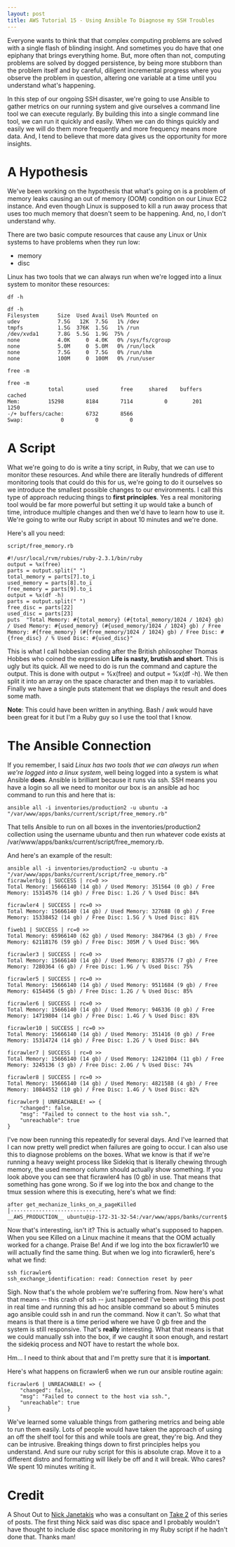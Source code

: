 ```yaml
---
layout: post
title: AWS Tutorial 15 - Using Ansible To Diagnose my SSH Troubles
---
```

Everyone wants to think that that complex computing problems are solved with a single flash of blinding insight.  And sometimes you do have that one epiphany that brings everything home.  But, more often than not, computing problems are solved by dogged persistence, by being more stubborn than the problem itself and by careful, diligent incremental progress where you observe the problem in question, altering one variable at a time until you understand what's happening.  

In this step of our ongoing SSH disaster, we're going to use Ansible to gather metrics on our running system and give ourselves a command line tool we can execute regularly.  By building this into a single command line tool, we can run it quickly and easily.  When we can do things quickly and easily we will do them more frequently and more frequency means more data.  And, I tend to believe that more data gives us the opportunity for more insights.  

# A Hypothesis

We've been working on the hypothesis that what's going on is a problem of memory leaks causing an out of memory (OOM) condition on our Linux EC2 instance.  And even though Linux is supposed to kill a run away process that uses too much memory that doesn't seem to be happening.  And, no, I don't understand why.  

There are two basic compute resources that cause any Linux or Unix systems to have problems when they run low:

* memory
* disc

Linux has two tools that we can always run when we're logged into a linux system to monitor these resources:

    df -h
    
    df -h
    Filesystem      Size  Used Avail Use% Mounted on
    udev            7.5G   12K  7.5G   1% /dev
    tmpfs           1.5G  376K  1.5G   1% /run
    /dev/xvda1      7.8G  5.5G  1.9G  75% /
    none            4.0K     0  4.0K   0% /sys/fs/cgroup
    none            5.0M     0  5.0M   0% /run/lock
    none            7.5G     0  7.5G   0% /run/shm
    none            100M     0  100M   0% /run/user
    
    free -m
    
    free -m
                 total       used       free     shared    buffers     cached
    Mem:         15298       8184       7114          0        201       1250
    -/+ buffers/cache:       6732       8566
    Swap:            0          0          0
    
# A Script

What we're going to do is write a tiny script, in Ruby, that we can use to monitor these resources.  And while there are literally hundreds of different monitoring tools that could do this for us, we're going to do it ourselves so we introduce the smallest possible changes to our environments.  I call this type of approach reducing things to **first principles**.  Yes a real monitoring tool would be far more powerful but setting it up would take a bunch of time, introduce multiple changes and then we'd have to learn how to use it.  We're going to write our Ruby script in about 10 minutes and we're done.  

Here's all you need:

    script/free_memory.rb
    
    #!/usr/local/rvm/rubies/ruby-2.3.1/bin/ruby
    output = %x(free)
    parts = output.split(" ")
    total_memory = parts[7].to_i
    used_memory = parts[8].to_i
    free_memory = parts[9].to_i
    output = %x(df -h)
    parts = output.split(" ")
    free_disc = parts[22]
    used_disc = parts[23]
    puts  "Total Memory: #{total_memory} (#{total_memory/1024 / 1024} gb) / Used Memory: #{used_memory} (#{used_memory/1024 / 1024} gb) / Free Memory: #{free_memory} (#{free_memory/1024 / 1024} gb) / Free Disc: #{free_disc} / % Used Disc: #{used_disc}"

This is what I call hobbesian coding after the British philosopher Thomas Hobbes who coined the expression **Life is nasty, brutish and short**.  This is ugly but its quick.  All we need to do is run the command and capture the output.  This is done with output = %x(free) and output = %x(df -h).  We then split it into an array on the space character and then map it to variables.  Finally we have a single puts statement that we displays the result and does some math.

**Note**: This could have been written in anything.  Bash / awk would have been great for it but I'm a Ruby guy so I use the tool that I know.

# The Ansible Connection

If you remember, I said *Linux has two tools that we can always run when we're logged into a linux system*, well being logged into a system is what Ansible **does**.  Ansible is brilliant because it runs via ssh.   SSH means you have a login so  all we need to monitor our box is an ansible ad hoc command to run this and here that is:

    ansible all -i inventories/production2 -u ubuntu -a "/var/www/apps/banks/current/script/free_memory.rb"

That tells Ansible to run on all boxes in the inventories/production2 collection using the username ubuntu and then run whatever code exists at /var/www/apps/banks/current/script/free_memory.rb.  

And here's an example of the result:

    ansible all -i inventories/production2 -u ubuntu -a "/var/www/apps/banks/current/script/free_memory.rb"
    ficrawlerbig | SUCCESS | rc=0 >>
    Total Memory: 15666140 (14 gb) / Used Memory: 351564 (0 gb) / Free Memory: 15314576 (14 gb) / Free Disc: 1.2G / % Used Disc: 84%

    ficrawler4 | SUCCESS | rc=0 >>
    Total Memory: 15666140 (14 gb) / Used Memory: 327688 (0 gb) / Free Memory: 15338452 (14 gb) / Free Disc: 1.5G / % Used Disc: 81%

    fiweb1 | SUCCESS | rc=0 >>
    Total Memory: 65966140 (62 gb) / Used Memory: 3847964 (3 gb) / Free Memory: 62118176 (59 gb) / Free Disc: 305M / % Used Disc: 96%

    ficrawler3 | SUCCESS | rc=0 >>
    Total Memory: 15666140 (14 gb) / Used Memory: 8385776 (7 gb) / Free Memory: 7280364 (6 gb) / Free Disc: 1.9G / % Used Disc: 75%

    ficrawler5 | SUCCESS | rc=0 >>
    Total Memory: 15666140 (14 gb) / Used Memory: 9511684 (9 gb) / Free Memory: 6154456 (5 gb) / Free Disc: 1.2G / % Used Disc: 85%

    ficrawler6 | SUCCESS | rc=0 >>
    Total Memory: 15666140 (14 gb) / Used Memory: 946336 (0 gb) / Free Memory: 14719804 (14 gb) / Free Disc: 1.4G / % Used Disc: 83%

    ficrawler10 | SUCCESS | rc=0 >>
    Total Memory: 15666140 (14 gb) / Used Memory: 351416 (0 gb) / Free Memory: 15314724 (14 gb) / Free Disc: 1.2G / % Used Disc: 84%

    ficrawler7 | SUCCESS | rc=0 >>
    Total Memory: 15666140 (14 gb) / Used Memory: 12421004 (11 gb) / Free Memory: 3245136 (3 gb) / Free Disc: 2.0G / % Used Disc: 74%

    ficrawler8 | SUCCESS | rc=0 >>
    Total Memory: 15666140 (14 gb) / Used Memory: 4821588 (4 gb) / Free Memory: 10844552 (10 gb) / Free Disc: 1.4G / % Used Disc: 82%

    ficrawler9 | UNREACHABLE! => {
        "changed": false,
        "msg": "Failed to connect to the host via ssh.",
        "unreachable": true
    }
    
I've now been running this repeatedly for several days.  And I've learned that I can now pretty well predict when failures are going to occur.  I can also use this to diagnose problems on the boxes.  What we know is that if we're running a heavy weight process like Sidekiq that is literally chewing through memory, the used memory column should actually show something.  If you look above you can see that ficrawler4 has (0 gb) in use.  That means that something has gone wrong.  So if we log into the box and change to the tmux session where this is executing, here's what we find:

    after get_mechanize_links_on_a_pageKilled                                                                                                                                                           │·····························
    __AWS_PRODUCTION__ ubuntu@ip-172-31-32-54:/var/www/apps/banks/current$
    
Now that's interesting, isn't it?  This is actually what's supposed to happen.  When you see Killed on a Linux machine it means that the OOM actually worked for a change.  Praise Be!  And if we log into the box ficrawler10 we will actually find the same thing.  But when we log into ficrawler6, here's what we find:

    ssh ficrawler6
    ssh_exchange_identification: read: Connection reset by peer

Sigh.  Now that's the whole problem we're suffering from.  Now here's what that means -- this crash of ssh -- just happened!  I've been writing this post in real time and running this ad hoc ansible command so about 5 minutes ago ansible could ssh in and run the command.  Now it can't.  So what that means is that there is a time period where we have 0 gb free and the system is still responsive.  That's **really** interesting.  What that means is that we could manually ssh into the box, if we caught it soon enough, and restart the sidekiq process and NOT have to restart the whole box.  

Hm... I need to think about that and I'm pretty sure that it is **important**.

Here's what happens on ficrawler6 when we run our ansible routine again:

    ficrawler6 | UNREACHABLE! => {
        "changed": false,
        "msg": "Failed to connect to the host via ssh.",
        "unreachable": true
    }

We've learned some valuable things from gathering metrics and being able to run them easily.  Lots of people would have taken the approach of using an off the shelf tool for this and while tools are great, they're big.  And they can be intrusive.  Breaking things down to first principles helps you understand.  And sure our ruby script for this is absolute crap.  Move it to a different distro and formatting will likely be off and it will break.  Who cares?  We spent 10 minutes writing it.

# Credit

A Shout Out to [Nick Janetakis](http://nickjanetakis.com/) who was a consultant on [Take 2](https://fuzzygroup.github.io/blog/aws/2016/10/06/aws-tutorial-14-diagnosing-ssh-failures-take-2.html) of this series of posts.  The first thing Nick said was disc space and I probably wouldn't have thought to include disc space monitoring in my Ruby script if he hadn't done that.  Thanks man!